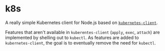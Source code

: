 # k8s

A really simple Kubernetes client for Node.js based on [`kubernetes-client`](https://github.com/godaddy/kubernetes-client).

Features that aren't available in `kuberentes-client` (`apply`, `exec`, `attach`) are implemented by shelling out to `kubectl`. As features are added to `kubernetes-client`, the goal is to eventually remove the need for `kubectl`.

